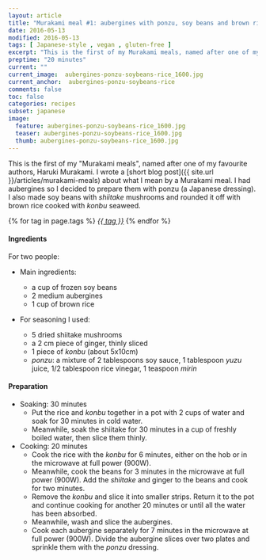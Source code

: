 ```yaml
---
layout: article
title: "Murakami meal #1: aubergines with ponzu, soy beans and brown rice"
date: 2016-05-13
modified: 2016-05-13
tags: [ Japanese-style , vegan , gluten-free ]
excerpt: "This is the first of my Murakami meals, named after one of my favourite authors,"
preptime: "20 minutes"
current: ""
current_image:  aubergines-ponzu-soybeans-rice_1600.jpg
current_anchor:  aubergines-ponzu-soybeans-rice
comments: false
toc: false
categories: recipes
subset: japanese
image:
  feature: aubergines-ponzu-soybeans-rice_1600.jpg
  teaser: aubergines-ponzu-soybeans-rice_1600.jpg
  thumb: aubergines-ponzu-soybeans-rice_1600.jpg
---
```




This is the first of my "Murakami meals", named after one of my favourite authors, Haruki Murakami. I wrote a [short blog post]({{ site.url }}/articles/murakami-meals) about what I mean by a Murakami meal.
I had aubergines so I decided to prepare them with ponzu (a Japanese dressing). I also made soy beans with _shiitake_ mushrooms and rounded it off with brown rice cooked with _konbu_ seaweed.


{% for tag in page.tags %}&nbsp;<a class="post-tag" href="{{ site.url}}/tags/#{{ tag }}">_{{ tag }}_</a>&nbsp;{% endfor %}

#### Ingredients

For two people:

* Main ingredients:
  - a cup of frozen soy beans
  - 2 medium aubergines
  - 1 cup of brown rice

* For seasoning I used:
  - 5 dried shiitake mushrooms
  - a 2 cm piece of ginger, thinly sliced
  - 1 piece of _konbu_ (about 5x10cm)
  - _ponzu_: a mixture of 2 tablespoons soy sauce, 1 tablespoon _yuzu_ juice, 1/2 tablespoon rice vinegar, 1 teaspoon _mirin_

#### Preparation

* Soaking: 30 minutes
  - Put the rice and _konbu_ together in a pot with 2 cups of water and soak for 30 minutes in cold water.
  - Meanwhile, soak the shiitake for 30 minutes in a cup of freshly boiled water, then slice them thinly.
* Cooking: 20 minutes  
  - Cook the rice with the _konbu_ for 6 minutes, either on the hob or in the microwave at full power (900W).
  - Meanwhile, cook the beans for 3 minutes in the microwave at full power (900W). Add the _shiitake_ and ginger to the beans and cook for two minutes.
  - Remove the _konbu_ and slice it into smaller strips. Return it to the pot and continue cooking for another 20 minutes or until all the water has been absorbed.  
  - Meanwhile, wash and slice the aubergines.
  - Cook each aubergine separately for 7 minutes in the microwave at full power (900W). Divide the aubergine slices over two plates and sprinkle them with the _ponzu_ dressing.
